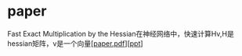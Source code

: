# paper
Fast Exact Multiplication by the Hessian在神经网络中，快速计算Hv,H是hessian矩阵，v是一个向量[[paper.pdf](https://github.com/user-attachments/files/22318559/nc-hessian.1.pdf)][[ppt](https://github.com/user-attachments/files/22318553/Fast.Exact.Multiplication.by.the.Hessian.pptx)]

